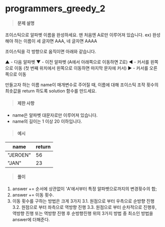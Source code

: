 # programmers_greedy_2

> #### 문제 설명

조이스틱으로 알파벳 이름을 완성하세요. 맨 처음엔 A로만 이루어져 있습니다.
ex) 완성해야 하는 이름이 세 글자면 AAA, 네 글자면 AAAA

조이스틱을 각 방향으로 움직이면 아래와 같습니다.

▲ - 다음 알파벳
▼ - 이전 알파벳 (A에서 아래쪽으로 이동하면 Z로)
◀ - 커서를 왼쪽으로 이동 (첫 번째 위치에서 왼쪽으로 이동하면 마지막 문자에 커서)
▶ - 커서를 오른쪽으로 이동

만들고자 하는 이름 name이 매개변수로 주어질 때, 이름에 대해 조이스틱 조작 횟수의 최솟값을 return 하도록 solution 함수를 만드세요.

> #### 제한 사항

- name은 알파벳 대문자로만 이루어져 있습니다.
- name의 길이는 1 이상 20 이하입니다.

> #### 예시

| name     | return |
| -------- | ------ |
| "JEROEN" | 56     |
| "JAN"    | 23     |

> #### 풀이

1. answer += 순서에 상관없이 'A'에서부터 특정 알파벳으로까지의 변경횟수의 합;
2. answer += 이동 횟수.
3. 이동 횟수를 구하는 방법은 크게 3가지
   3.1. 원점으로 부터 우측으로 순방향 진행
   3.2. 원점으로 부터 좌측으로 역방향 진행
   3.3. 원점으로 부터 순차적으로 진행후, 역방향 진행 또는 역방향 진행 후 순방향진행
   위의 3가지 방법 중 최소인 방법을 answer에 더해준다.
